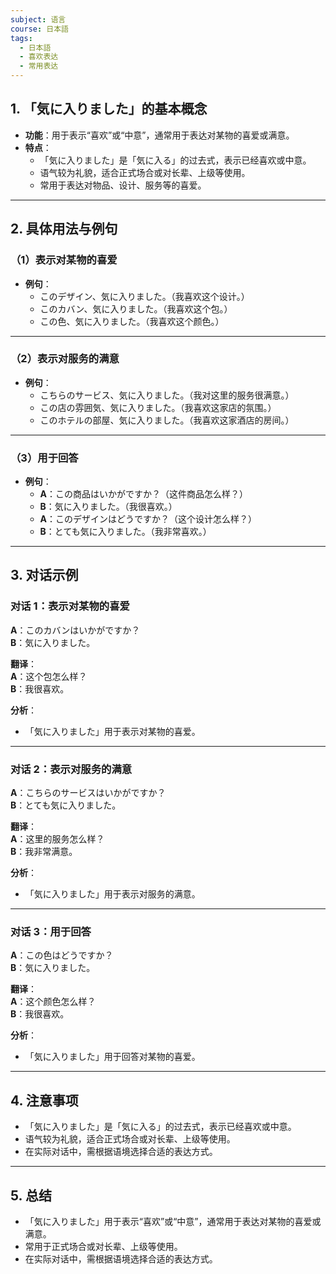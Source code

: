 ```yaml
---
subject: 语言
course: 日本語
tags:
  - 日本語
  - 喜欢表达
  - 常用表达
---
```


## 1. **「気に入りました」的基本概念**

- **功能**：用于表示“喜欢”或“中意”，通常用于表达对某物的喜爱或满意。
- **特点**：
  - 「気に入りました」是「気に入る」的过去式，表示已经喜欢或中意。
  - 语气较为礼貌，适合正式场合或对长辈、上级等使用。
  - 常用于表达对物品、设计、服务等的喜爱。

---

## 2. **具体用法与例句**

### （1）**表示对某物的喜爱**
- **例句**：
  - このデザイン、気に入りました。（我喜欢这个设计。）
  - このカバン、気に入りました。（我喜欢这个包。）
  - この色、気に入りました。（我喜欢这个颜色。）

---

### （2）**表示对服务的满意**
- **例句**：
  - こちらのサービス、気に入りました。（我对这里的服务很满意。）
  - この店の雰囲気、気に入りました。（我喜欢这家店的氛围。）
  - このホテルの部屋、気に入りました。（我喜欢这家酒店的房间。）

---

### （3）**用于回答**
- **例句**：
  - **A**：この商品はいかがですか？（这件商品怎么样？）
  - **B**：気に入りました。（我很喜欢。）
  - **A**：このデザインはどうですか？（这个设计怎么样？）
  - **B**：とても気に入りました。（我非常喜欢。）

---

## 3. **对话示例**

### 对话 1：表示对某物的喜爱
**A**：このカバンはいかがですか？  
**B**：気に入りました。

**翻译**：  
**A**：这个包怎么样？  
**B**：我很喜欢。

**分析**：
- 「気に入りました」用于表示对某物的喜爱。

---

### 对话 2：表示对服务的满意
**A**：こちらのサービスはいかがですか？  
**B**：とても気に入りました。

**翻译**：  
**A**：这里的服务怎么样？  
**B**：我非常满意。

**分析**：
- 「気に入りました」用于表示对服务的满意。

---

### 对话 3：用于回答
**A**：この色はどうですか？  
**B**：気に入りました。

**翻译**：  
**A**：这个颜色怎么样？  
**B**：我很喜欢。

**分析**：
- 「気に入りました」用于回答对某物的喜爱。

---

## 4. **注意事项**
- 「気に入りました」是「気に入る」的过去式，表示已经喜欢或中意。
- 语气较为礼貌，适合正式场合或对长辈、上级等使用。
- 在实际对话中，需根据语境选择合适的表达方式。

---

## 5. **总结**
- 「気に入りました」用于表示“喜欢”或“中意”，通常用于表达对某物的喜爱或满意。
- 常用于正式场合或对长辈、上级等使用。
- 在实际对话中，需根据语境选择合适的表达方式。